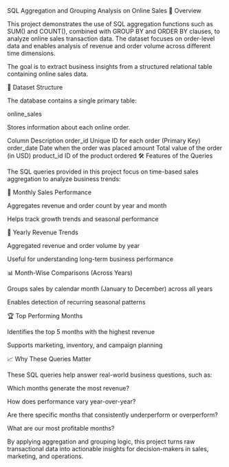 SQL Aggregation and Grouping Analysis on Online Sales
📌 Overview

This project demonstrates the use of SQL aggregation functions such as SUM() and COUNT(), combined with GROUP BY and ORDER BY clauses, to analyze online sales transaction data. The dataset focuses on order-level data and enables analysis of revenue and order volume across different time dimensions.

The goal is to extract business insights from a structured relational table containing online sales data.

📂 Dataset Structure

The database contains a single primary table:

online_sales

Stores information about each online order.

Column	Description
order_id	Unique ID for each order (Primary Key)
order_date	Date when the order was placed
amount	Total value of the order (in USD)
product_id	ID of the product ordered
🛠 Features of the Queries

The SQL queries provided in this project focus on time-based sales aggregation to analyze business trends:

📅 Monthly Sales Performance

Aggregates revenue and order count by year and month

Helps track growth trends and seasonal performance

📆 Yearly Revenue Trends

Aggregated revenue and order volume by year

Useful for understanding long-term business performance

📊 Month-Wise Comparisons (Across Years)

Groups sales by calendar month (January to December) across all years

Enables detection of recurring seasonal patterns

🏆 Top Performing Months

Identifies the top 5 months with the highest revenue

Supports marketing, inventory, and campaign planning

📈 Why These Queries Matter

These SQL queries help answer real-world business questions, such as:

Which months generate the most revenue?

How does performance vary year-over-year?

Are there specific months that consistently underperform or overperform?

What are our most profitable months?

By applying aggregation and grouping logic, this project turns raw transactional data into actionable insights for decision-makers in sales, marketing, and operations.
